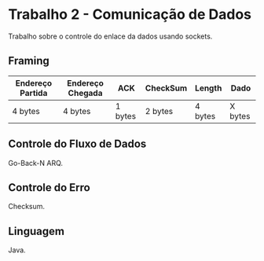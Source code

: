 # Trabalho 2 - Comunicação de Dados

Trabalho sobre o controle do enlace da dados usando sockets.

## Framing
Endereço Partida | Endereço Chegada | ACK  | CheckSum | Length  |  Dado
------------ | ------------- | ------------- | ------------- | ------------- | -------------
4 bytes | 4 bytes | 1 bytes | 2 bytes | 4 bytes | X bytes

## Controle do Fluxo de Dados
Go-Back-N ARQ.

## Controle do Erro
Checksum.

## Linguagem
Java.